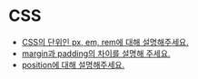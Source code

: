 # CSS

- [CSS의 단위인 px, em, rem에 대해 설명해주세요.](https://github.com/4F4-Association/cheer4-study-1st/blob/main/Resources/CSS/CSS_Units.md)
- [margin과 padding의 차이를 설명해 주세요.](https://github.com/4F4-Association/cheer4-study-1st/blob/main/Resources/CSS/margin_padding.md)
- [position에 대해 설명해주세요.](https://github.com/4F4-Association/cheer4-study-1st/blob/main/Resources/CSS/Position.md)
